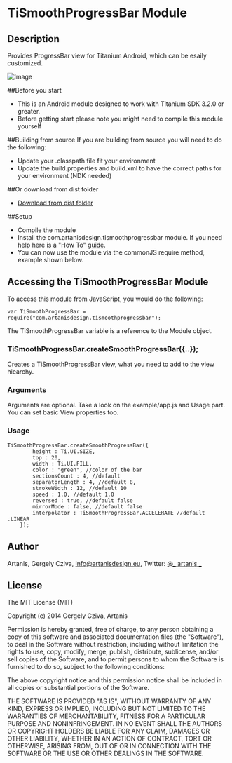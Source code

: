 # TiSmoothProgressBar Module

## Description

Provides ProgressBar view for Titanium Android, which can be esaily customized.

![Image](../master/app/smoothprogress.gif)

##Before you start
* This is an Android module designed to work with Titanium SDK 3.2.0 or greater.
* Before getting start please note you might need to compile this module yourself

##Building from source
If you are building from source you will need to do the following:

* Update your .classpath file fit your environment
* Update the build.properties and build.xml to have the correct paths for your environment (NDK needed)

##Or download from dist folder

* [Download from dist folder](../master/dist/)

##Setup
* Compile the module
* Install the com.artanisdesign.tismoothprogressbar module. If you need help here is a "How To" [guide](https://wiki.appcelerator.org/display/guides/Configuring+Apps+to+Use+Modules). 
* You can now use the module via the commonJS require method, example shown below.

## Accessing the TiSmoothProgressBar Module

To access this module from JavaScript, you would do the following:

	var TiSmoothProgressBar = require("com.artanisdesign.tismoothprogressbar");

The TiSmoothProgressBar variable is a reference to the Module object.	

### TiSmoothProgressBar.createSmoothProgressBar({..});

Creates a TiSmoothProgressBar view, what you need to add to the view hiearchy.

### Arguments

Arguments are optional. Take a look on the example/app.js and Usage part. You can set basic View properties too.

### Usage

	TiSmoothProgressBar.createSmoothProgressBar({
			height : Ti.UI.SIZE,
			top : 20,
			width : Ti.UI.FILL,
			color : "green", //color of the bar
			sectionsCount : 4, //default 
			separatorLength : 4, //default 8,
			strokeWidth : 12, //default 10
			speed : 1.0, //default 1.0
			reversed : true, //default false
			mirrorMode : false, //default false
			interpolator : TiSmoothProgressBar.ACCELERATE //default .LINEAR
		});


## Author

Artanis, Gergely Cziva, info@artanisdesign.eu, Twitter:  [@_ artanis _](https://twitter.com/_artanis_ "_artanis_")

## License

 The MIT License (MIT)

 Copyright (c) 2014 Gergely Cziva, Artanis

 Permission is hereby granted, free of charge, to any person obtaining a copy of
 this software and associated documentation files (the "Software"), to deal in
 the Software without restriction, including without limitation the rights to
 use, copy, modify, merge, publish, distribute, sublicense, and/or sell copies of
 the Software, and to permit persons to whom the Software is furnished to do so,
 subject to the following conditions:

 The above copyright notice and this permission notice shall be included in all
 copies or substantial portions of the Software.

 THE SOFTWARE IS PROVIDED "AS IS", WITHOUT WARRANTY OF ANY KIND, EXPRESS OR
 IMPLIED, INCLUDING BUT NOT LIMITED TO THE WARRANTIES OF MERCHANTABILITY, FITNESS
 FOR A PARTICULAR PURPOSE AND NONINFRINGEMENT. IN NO EVENT SHALL THE AUTHORS OR
 COPYRIGHT HOLDERS BE LIABLE FOR ANY CLAIM, DAMAGES OR OTHER LIABILITY, WHETHER
 IN AN ACTION OF CONTRACT, TORT OR OTHERWISE, ARISING FROM, OUT OF OR IN
 CONNECTION WITH THE SOFTWARE OR THE USE OR OTHER DEALINGS IN THE SOFTWARE.
